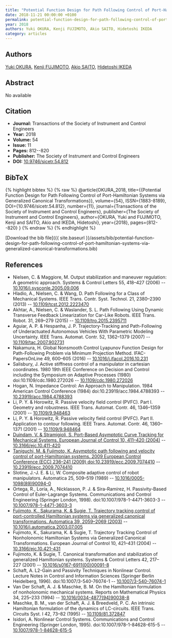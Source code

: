 ```yaml
---
title: "Potential Function Design for Path Following Control of Port-Hamiltonian Systems via Generalized Canonical Transformations"
date: 2018-11-21 00:00:00 +0100
permalink: potential-function-design-for-path-following-control-of-port-hamiltonian-systems-via-generalized-canonical-transformations
year: 2018
authors: Yuki OKURA, Kenji FUJIMOTO, Akio SAITO, Hidetoshi IKEDA
category: articles
---
```

 
## Authors
[Yuki OKURA](authors/yuki-okura), [Kenji FUJIMOTO](authors/kenji-fujimoto), [Akio SAITO](authors/akio-saito), [Hidetoshi IKEDA](authors/hidetoshi-ikeda)
 
## Abstract
No  available
 
## Citation
- **Journal:** Transactions of the Society of Instrument and Control Engineers
- **Year:** 2018
- **Volume:** 54
- **Issue:** 11
- **Pages:** 812--820
- **Publisher:** The Society of Instrument and Control Engineers
- **DOI:** [10.9746/sicetr.54.812](https://doi.org/10.9746/sicetr.54.812)
 
## BibTeX
{% highlight bibtex %}
{% raw %}
@article{OKURA_2018,
  title={{Potential Function Design for Path Following Control of Port-Hamiltonian Systems via Generalized Canonical Transformations}},
  volume={54},
  ISSN={1883-8189},
  DOI={10.9746/sicetr.54.812},
  number={11},
  journal={Transactions of the Society of Instrument and Control Engineers},
  publisher={The Society of Instrument and Control Engineers},
  author={OKURA, Yuki and FUJIMOTO, Kenji and SAITO, Akio and IKEDA, Hidetoshi},
  year={2018},
  pages={812--820}
}
{% endraw %}
{% endhighlight %}
 
[Download the bib file]({{ site.baseurl }}/assets/bib/potential-function-design-for-path-following-control-of-port-hamiltonian-systems-via-generalized-canonical-transformations.bib)
 
## References
- Nielsen, C. & Maggiore, M. Output stabilization and maneuver regulation: A geometric approach. Systems &amp; Control Letters 55, 418–427 (2006) -- [10.1016/j.sysconle.2005.09.006](https://doi.org/10.1016/j.sysconle.2005.09.006)
- Hladio, A., Nielsen, C. & Wang, D. Path Following for a Class of Mechanical Systems. IEEE Trans. Contr. Syst. Technol. 21, 2380–2390 (2013) -- [10.1109/tcst.2012.2223470](https://doi.org/10.1109/tcst.2012.2223470)
- Akhtar, A., Nielsen, C. & Waslander, S. L. Path Following Using Dynamic Transverse Feedback Linearization for Car-Like Robots. IEEE Trans. Robot. 31, 269–279 (2015) -- [10.1109/tro.2015.2395711](https://doi.org/10.1109/tro.2015.2395711)
- Aguiar, A. P. & Hespanha, J. P. Trajectory-Tracking and Path-Following of Underactuated Autonomous Vehicles With Parametric Modeling Uncertainty. IEEE Trans. Automat. Contr. 52, 1362–1379 (2007) -- [10.1109/tac.2007.902731](https://doi.org/10.1109/tac.2007.902731)
- Nakamura, H. Global Nonsmooth Control Lyapunov Function Design for Path-Following Problem via Minimum Projection Method. IFAC-PapersOnLine 49, 600–605 (2016) -- [10.1016/j.ifacol.2016.10.231](https://doi.org/10.1016/j.ifacol.2016.10.231)
- Salisbury, J. Active stiffness control of a manipulator in cartesian coordinates. 1980 19th IEEE Conference on Decision and Control including the Symposium on Adaptive Processes (1980) doi:10.1109/cdc.1980.272026 -- [10.1109/cdc.1980.272026](https://doi.org/10.1109/cdc.1980.272026)
- Hogan, N. Impedance Control: An Approach to Manipulation. 1984 American Control Conference (1984) doi:10.23919/acc.1984.4788393 -- [10.23919/acc.1984.4788393](https://doi.org/10.23919/acc.1984.4788393)
- Li, P. Y. & Horowitz, R. Passive velocity field control (PVFC). Part I. Geometry and robustness. IEEE Trans. Automat. Contr. 46, 1346–1359 (2001) -- [10.1109/9.948463](https://doi.org/10.1109/9.948463)
- Li, P. Y. & Horowitz, R. Passive velocity field control (PVFC). Part II. Application to contour following. IEEE Trans. Automat. Contr. 46, 1360–1371 (2001) -- [10.1109/9.948464](https://doi.org/10.1109/9.948464)
- [Duindam, V. & Stramigioli, S. Port-Based Asymptotic Curve Tracking for Mechanical Systems. European Journal of Control 10, 411–420 (2004)](port-based-asymptotic-curve-tracking-for-mechanical-systems) -- [10.3166/ejc.10.411-420](https://doi.org/10.3166/ejc.10.411-420)
- [Taniguchi, M. & Fujimoto, K. Asymptotic path following and velocity control of port-Hamiltonian systems. 2009 European Control Conference (ECC) 236–241 (2009) doi:10.23919/ecc.2009.7074410](asymptotic-path-following-and-velocity-control-of-port-hamiltonian-systems) -- [10.23919/ecc.2009.7074410](https://doi.org/10.23919/ecc.2009.7074410)
- Slotine, J.-J. E. & Li, W. Composite adaptive control of robot manipulators. Automatica 25, 509–519 (1989) -- [10.1016/0005-1098(89)90094-0](https://doi.org/10.1016/0005-1098(89)90094-0)
- Ortega, R., Loría, A., Nicklasson, P. J. & Sira-Ramírez, H. Passivity-Based Control of Euler-Lagrange Systems. Communications and Control Engineering (Springer London, 1998). doi:10.1007/978-1-4471-3603-3 -- [10.1007/978-1-4471-3603-3](https://doi.org/10.1007/978-1-4471-3603-3)
- [Fujimoto, K., Sakurama, K. & Sugie, T. Trajectory tracking control of port-controlled Hamiltonian systems via generalized canonical transformations. Automatica 39, 2059–2069 (2003)](trajectory-tracking-control-of-port-controlled-hamiltonian-systems-via-generalized-canonical-transformations) -- [10.1016/j.automatica.2003.07.005](https://doi.org/10.1016/j.automatica.2003.07.005)
- Fujimoto, K., Sakurama, K. & Sugie, T. Trajectory Tracking Control of Nonholonomic Hamiltonian Systems via Generalized Canonical Transformations. European Journal of Control 10, 421–431 (2004) -- [10.3166/ejc.10.421-431](https://doi.org/10.3166/ejc.10.421-431)
- Fujimoto, K. & Sugie, T. Canonical transformation and stabilization of generalized Hamiltonian systems. Systems &amp; Control Letters 42, 217–227 (2001) -- [10.1016/s0167-6911(00)00091-8](https://doi.org/10.1016/s0167-6911(00)00091-8)
- Schaft, A. L2-Gain and Passivity Techniques in Nonlinear Control. Lecture Notes in Control and Information Sciences (Springer Berlin Heidelberg, 1996). doi:10.1007/3-540-76074-1 -- [10.1007/3-540-76074-1](https://doi.org/10.1007/3-540-76074-1)
- Van Der Schaft, A. J. & Maschke, B. M. On the Hamiltonian formulation of nonholonomic mechanical systems. Reports on Mathematical Physics 34, 225–233 (1994) -- [10.1016/0034-4877(94)90038-8](https://doi.org/10.1016/0034-4877(94)90038-8)
- Maschke, B. M., van der Schaft, A. J. & Breedveld, P. C. An intrinsic Hamiltonian formulation of the dynamics of LC-circuits. IEEE Trans. Circuits Syst. I 42, 73–82 (1995) -- [10.1109/81.372847](https://doi.org/10.1109/81.372847)
- Isidori, A. Nonlinear Control Systems. Communications and Control Engineering (Springer London, 1995). doi:10.1007/978-1-84628-615-5 -- [10.1007/978-1-84628-615-5](https://doi.org/10.1007/978-1-84628-615-5)

